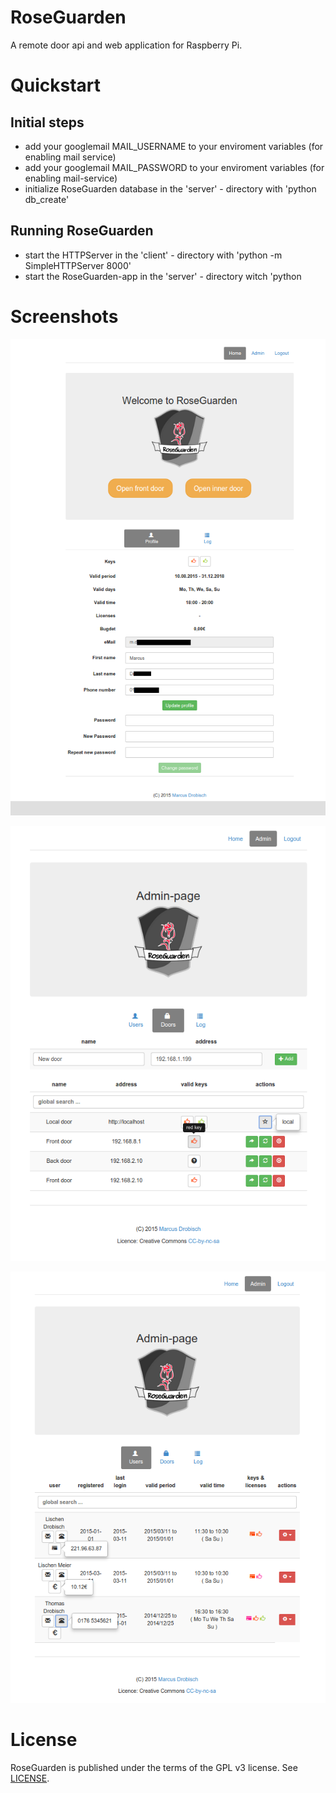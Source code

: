 RoseGuarden
===========

A remote door api and web application for Raspberry Pi.

Quickstart
==========

Initial steps
-------------

- add your googlemail MAIL_USERNAME to your enviroment variables (for enabling mail service)
- add your googlemail MAIL_PASSWORD to your enviroment variables (for enabling mail-service)
- initialize RoseGuarden database in the 'server' - directory with 'python db_create'


Running RoseGuarden
-------------------

- start the HTTPServer in the 'client' - directory with  'python -m SimpleHTTPServer 8000'
- start the RoseGuarden-app in the 'server' - directory witch 'python 

Screenshots
===========

![doors](documentation/screenshots/userspace.png)

![doors](documentation/screenshots/admin_doors.png)

![users](documentation/screenshots/admin_users.png)


License
=======

RoseGuarden is published under the terms of the GPL v3 license. See [LICENSE](LICENSE).
